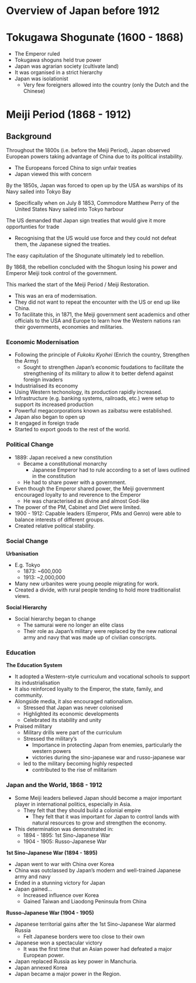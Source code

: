 # Overview of Japan before 1912

# Tokugawa Shogunate (1600 - 1868)

- The Emperor ruled
- Tokugawa shoguns held true power
- Japan was agrarian society (cultivate land)
- It was organised in a strict hierarchy
- Japan was isolationist
    - Very few foreigners allowed into the country (only the Dutch and the Chinese)

# Meiji Period (1868 - 1912)

## Background

Throughout the 1800s (i.e. before the Meiji Period), Japan observed European powers taking advantage of China due to its political instability.

- The Europeans forced China to sign unfair treaties
- Japan viewed this with concern

By the 1850s, Japan was forced to open up by the USA as warships of its Navy sailed into Tokyo Bay

- Specifically when on July 8 1853, Commodore Matthew Perry of the United States Navy sailed into Tokyo harbour

The US demanded that Japan sign treaties that would give it more opportunties for trade

- Recognising that the US would use force and they could not defeat them, the Japanese signed the treaties.

The easy capitulation of the Shogunate ultimately led to rebellion.

By 1868, the rebellion concluded with the Shogun losing his power and Emperor Meiji took control of the government.

This marked the start of the Meiji Period / Meiji Restoration.

- This was an era of modernisation.
- They did not want to repeat the encounter with the US or end up like China.
- To facilitate this, in 1871, the Meiji government sent academics and other officials to the USA and Europe to learn how the Western nations ran their governments, economies and militaries.

### Economic Modernisation

- Following the principle of *Fukoku Kyohei* (Enrich the country, Strengthen the Army)
    - Sought to strengthen Japan’s economic foudations to facilitate the strengthening of its military to allow it to better defend against foreign invaders
- Industrialised its economy
- Using Western techonology, its production rapidly increased.
- Infrastructure (e.g. banking systems, railroads, etc.) were setup to support its increased production
- Powerful megacorporations known as zaibatsu were established.
- Japan also began to open up
- It engaged in foreign trade
- Started to export goods to the rest of the world.

### Political Change

- 1889: Japan received a new constitution
    - Became a constitutional monarchy
        - Japanese Emperor had to rule according to a set of laws outlined in the constitution
    - He had to share power with a government.
- Even though the Emperor shared power, the Meiji government encouraged loyalty to and reverence to the Emperor
    - He was characterised as divine and almost God-like
- The power of the PM, Cabinet and Diet were limited.
- 1900 - 1912: Capable leaders (Emperor, PMs and Genro) were able to balance interests of different groups.
- Created relative political stability.

### Social Change

**Urbanisation**

- E.g. Tokyo
    - 1873: ~600,000
    - 1913: ~2,000,000
- Many new urbanites were young people migrating for work.
- Created a divide, with rural people tending to hold more traditionalist views.

**Social Hierarchy**

- Social hierarchy began to change
    - The samurai were no longer an elite class
    - Their role as Japan’s military were replaced by the new national army and navy that was made up of civilian conscripts.

### Education

**The Education System**

- It adopted a Western-style curriculum and vocational schools to support its industrialisation
- It also reinforced loyalty to the Emperor, the state, family, and community.
- Alongside media, it also encouraged nationalism.
    - Stressed that Japan was never colonised
    - Highlighted its economic developments
    - Celebrated its stability and unity
- Praised military
    - Military drills were part of the curriculum
    - Stressed the military’s
        - Importance in protecting Japan from enemies, particularly the western powers
        - victories during the sino-japanese war and russo-japanese war
    - led to the military becoming highly respected
        - contributed to the rise of militarism

### Japan and the World, 1868 - 1912

- Some Meiji leaders believed Japan should become a major important player in international politics, especially in Asia.
    - They felt that they should build a colonial empire
        - They felt that it was important for Japan to control lands with natural resources to grow and strengthen the economy.
- This determination was demonstrated in:
    - 1894 - 1895: 1st Sino-Japanese War
    - 1904 - 1905: Russo-Japanese War

**1st Sino-Japanese War (1894 - 1895)**

- Japan went to war with China over Korea
- China was outclassed by Japan’s modern and well-trained Japanese army and navy
- Ended in a stunning victory for Japan
- Japan gained…
    - Increased influence over Korea
    - Gained Taiwan and Liaodong Peninsula from China

**Russo-Japanese War (1904 - 1905)**

- Japanese territorial gains after the 1st Sino-Japanese War alarmed Russia
    - Felt Japanese borders were too close to their own
- Japanese won a spectacular victory
    - It was the first time that an Asian power had defeated a major European power.
- Japan replaced Russia as key power in Manchuria.
- Japan annexed Korea
- Japan became a major power in the Region.
